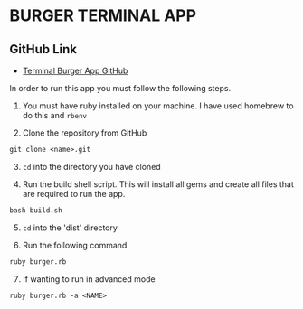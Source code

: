 # BURGER TERMINAL APP

## GitHub Link
- [Terminal Burger App GitHub](https://github.com/MelB-24/terminal-app-burgers)


In order to run this app you must follow the following steps.

1. You must have ruby installed on your machine. I have used homebrew to do this and `rbenv`

2. Clone the repository from GitHub
```txt
git clone <name>.git
```

3. `cd` into the directory you have cloned

4. Run the build shell script. This will install all gems and create all files that are required to run the app. 
```txt
bash build.sh
```

5. `cd` into the 'dist' directory

6. Run the following command 

```txt
ruby burger.rb
```

7. If wanting to run in advanced mode
```txt
ruby burger.rb -a <NAME>
```
